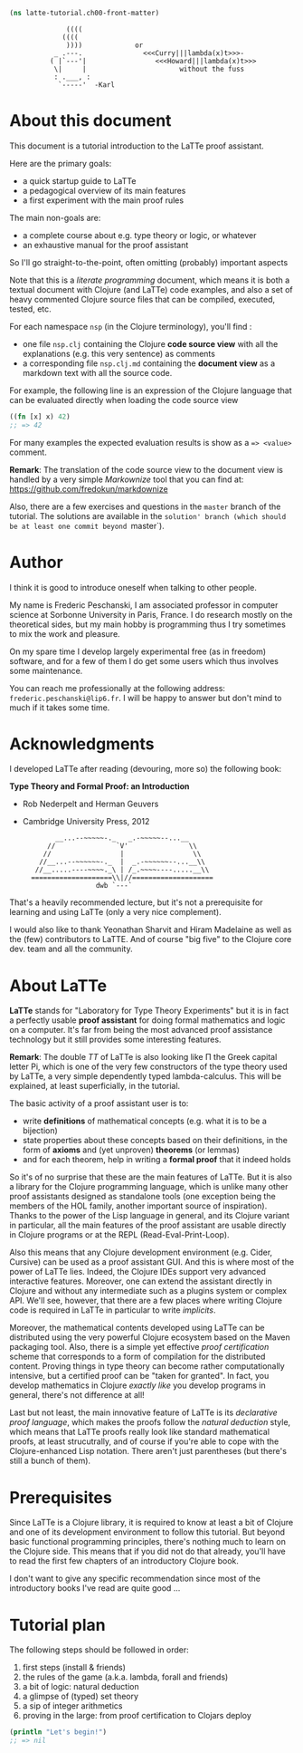 
```clojure
(ns latte-tutorial.ch00-front-matter)

```

                  ((((
                 ((((
                  ))))             or
               _ .---.               <<<Curry|||lambda(x)t>>>-     
              ( |`---'|                 <<<Howard|||lambda(x)t>>>
               \|     |                       without the fuss
               : .___, :
                `-----'  -Karl




 # About this document

 This document is a tutorial introduction to the LaTTe proof assistant.

 Here are the primary goals:
   - a quick startup guide to LaTTe
   - a pedagogical overview of its main features
   - a first experiment with the main proof rules

 The main non-goals are:
   - a complete course about e.g. type theory or logic, or whatever
   - an exhaustive manual for the proof assistant

 So I'll go straight-to-the-point, often omitting (probably) important
 aspects

 Note that this is a *literate programming* document, which means it is
 both a textual document with Clojure (and LaTTe) code examples, and also
 a set of heavy commented Clojure source files that can be compiled, executed,
tested, etc.

 For each namespace `nsp` (in the Clojure terminology), you'll find :
  - one file `nsp.clj` containing the Clojure **code source view** with all the explanations
    (e.g. this very sentence) as comments
  - a corresponding file `nsp.clj.md` containing the **document view** as a markdown
    text with all the source code.

 For example, the following line is an expression of the Clojure language that
 can be evaluated directly when loading the code source view


```clojure
((fn [x] x) 42)
;; => 42

```

 For many examples the expected evaluation results is show as a `=> <value>` comment.

 **Remark**: The translation of the code source view to the document view is handled
 by a very simple *Markownize* tool that you can find at: https://github.com/fredokun/markdownize

 Also, there are a few exercises and questions in the `master` branch of the tutorial.
 The solutions are available in the `solution' branch (which should be at least one commit beyond `master`).
 



 # Author

 I think it is good to introduce oneself when talking to other people.

 My name is Frederic Peschanski, I am associated professor in computer science
 at Sorbonne University in Paris, France. I do research mostly on the theoretical
 sides, but my main hobby is programming thus I try sometimes to mix the work and pleasure.

 On my spare time I develop largely experimental free (as in freedom) software,
 and for a few of them I do get some users which thus involves some maintenance.

 You can reach me professionally at the following address:
 `frederic.peschanski@lip6.fr`.  I will be happy to answer
 but don't mind to much if it takes some time.



 # Acknowledgments

 I developed LaTTe after reading (devouring, more so) the following book:

 **Type Theory and Formal Proof: an Introduction**
 - Rob Nederpelt and Herman Geuvers
 - Cambridge University Press, 2012

               __...--~~~~~-._   _.-~~~~~--...__
             //               `V'               \\ 
            //                 |                 \\ 
           //__...--~~~~~~-._  |  _.-~~~~~~--...__\\ 
          //__.....----~~~~._\ | /_.~~~~----.....__\\
         ====================\\|//====================
                         dwb `---`  

 That's a heavily recommended lecture, but it's not a prerequisite
 for learning and using LaTTe (only a very nice complement).

 I would also like to thank Yeonathan Sharvit and Hiram Madelaine as well as
 the (few) contributors to LaTTE. And of course "big five" to the Clojure core
 dev. team and all the community.

 # About LaTTe

 **LaTTe** stands for "Laboratory for Type Theory Experiments" but it
 is in fact a perfectly usable **proof assistant** for doing formal mathematics
 and logic on a computer. It's far from being the most advanced proof assistance
 technology but it still provides some interesting features.

 **Remark**: The double *TT* of LaTTe is also looking like
 Π the Greek capital letter Pi, which is one of the very few
 constructors of the type theory used by LaTTe, a very simple dependently typed
 lambda-calculus. This will be explained, at least superficially, in the tutorial.

 The basic activity of a proof assistant user is to:
  - write **definitions** of mathematical concepts (e.g. what it is to be a bijection)
  - state properties about these concepts based on their definitions, in the form of **axioms** and (yet unproven) **theorems** (or lemmas)
  - and for each theorem, help in writing a **formal proof** that it indeed holds

 So it's of no surprise that these are the main features of LaTTe.
 But it is also a library for the Clojure programming language, which is unlike
 many other proof assistants designed as standalone tools (one exception being the
 members of the HOL family, another important source of inspiration).
 Thanks to the power of the Lisp language in general,
 and its Clojure variant in particular, all the main features of the proof assistant
 are usable directly in Clojure programs or at the REPL (Read-Eval-Print-Loop).

 Also this means that any Clojure development environment (e.g. Cider, Cursive) can
 be used as a proof assistant GUI. And this is where most of the power of LaTTe lies.
 Indeed, the Clojure IDEs support very advanced interactive features. Moreover, one can
 extend the assistant directly in Clojure and without any intermediate such as a
 plugins system or complex API. We'll see, however, that there are a few places where
 writing Clojure code is required in LaTTe in particular to write *implicits*.

 Moreover, the mathematical contents developed using LaTTe can be distributed
 using the very powerful Clojure ecosystem based on the Maven packaging tool.
 Also, there is a simple yet effective *proof certification* scheme that
 corresponds to a form of compilation for the distributed content.
 Proving things in type theory can become rather computationally intensive,
 but a certified proof can be "taken for granted".
 In fact, you develop mathematics in Clojure *exactly like* you develop programs
 in general, there's not difference at all!

 Last but not least, the main innovative feature of LaTTe is its *declarative proof language*,
 which makes the proofs follow the *natural deduction* style, which means that LaTTe proofs
 really look like standard mathematical proofs, at least strucutrally, and of course if you're
 able to cope with the Clojure-enhanced Lisp notation. There aren't just parentheses (but there's
 still a bunch of them).




 # Prerequisites

 Since LaTTe is a Clojure library, it is required to know at least a bit of
 Clojure and one of its development environment to follow this tutorial.
 But beyond basic functional programming principles, there's nothing much to
 learn on the Clojure side. This means that if you did not do that already,
 you'll have to read the first few chapters of an introductory Clojure book.

 I don't want to give any specific recommendation since most of the introductory
 books I've read are quite good ...




 # Tutorial plan

 The following steps should be followed in order:

 1. first steps (install & friends)
 2. the rules of the game (a.k.a. lambda, forall and friends)
 3. a bit of logic: natural deduction
 4. a glimpse of (typed) set theory
 5. a sip of integer arithmetics
 6. proving in the large: from proof certification to Clojars deploy
 


```clojure
(println "Let's begin!")
;; => nil
```

